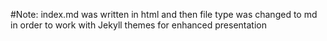 #Note: index.md was written in html and then file type was changed to md in order to work with Jekyll themes for enhanced presentation
